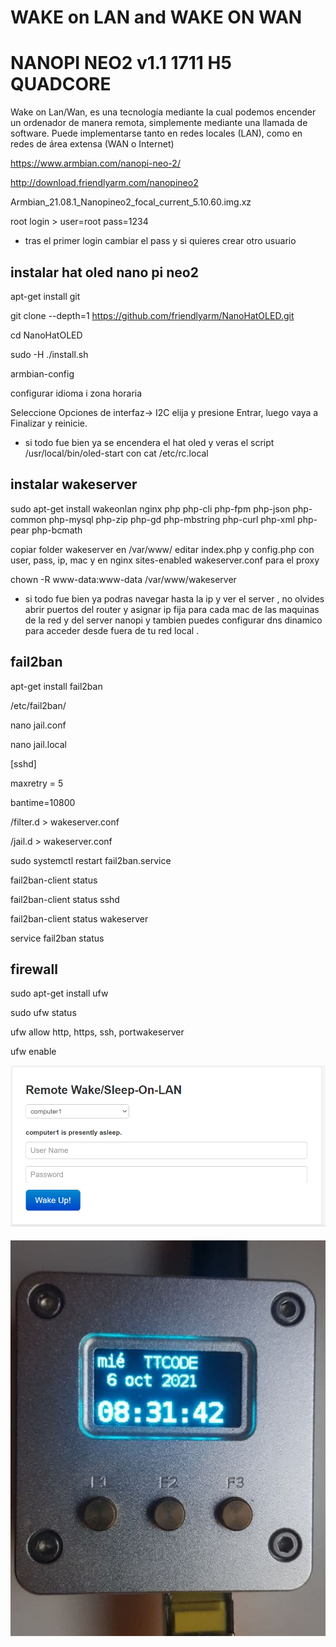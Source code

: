 # WAKE on LAN and WAKE ON WAN

# NANOPI NEO2 v1.1 1711 H5 QUADCORE  

Wake on Lan/Wan, es una tecnología mediante la cual podemos encender un ordenador de manera remota, simplemente mediante una llamada de software. Puede implementarse tanto en redes locales (LAN), como en redes de área extensa (WAN o Internet)


https://www.armbian.com/nanopi-neo-2/

http://download.friendlyarm.com/nanopineo2


Armbian_21.08.1_Nanopineo2_focal_current_5.10.60.img.xz

root login >  user=root pass=1234

* tras el primer login cambiar el pass y si quieres crear otro usuario


## instalar hat oled nano pi neo2

apt-get install git

git clone --depth=1 https://github.com/friendlyarm/NanoHatOLED.git
 
cd NanoHatOLED
 
sudo -H ./install.sh

armbian-config

configurar idioma i zona horaria

Seleccione Opciones de interfaz-> I2C elija y presione Entrar, luego vaya a Finalizar y reinicie.

* si todo fue bien ya se encendera el hat oled y veras el script /usr/local/bin/oled-start con cat /etc/rc.local 


## instalar wakeserver

sudo apt-get install wakeonlan nginx php php-cli php-fpm php-json php-common php-mysql php-zip php-gd php-mbstring php-curl php-xml php-pear php-bcmath 

copiar folder  wakeserver en /var/www/  editar index.php y config.php con user, pass, ip, mac  y en nginx  sites-enabled  wakeserver.conf para el proxy

chown -R www-data:www-data /var/www/wakeserver

* si todo fue bien ya podras navegar hasta la ip y ver el server , no olvides abrir puertos del router y asignar ip fija para cada mac de las maquinas de la red y del server nanopi y  tambien puedes configurar dns dinamico para acceder desde fuera de tu red local .


## fail2ban 

apt-get install fail2ban

/etc/fail2ban/

nano jail.conf

nano jail.local

[sshd]

maxretry = 5

bantime=10800

/filter.d  > wakeserver.conf

/jail.d > wakeserver.conf

sudo systemctl restart fail2ban.service

fail2ban-client status

fail2ban-client status sshd

fail2ban-client status wakeserver

service fail2ban status


## firewall

sudo apt-get install ufw

sudo ufw status

ufw allow http, https, ssh, portwakeserver

ufw enable


![GitHub Logo](https://github.com/reproteq/nanopi2_hat_oled_wol_server/blob/main/wake.png)


![GitHub Logo](https://github.com/reproteq/nanopi2_hat_oled_wol_server/blob/main/nanopi2-wol-server.png)
